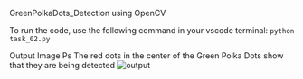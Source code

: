 GreenPolkaDots_Detection using OpenCV

To run the code, use the following command in your vscode terminal: `python task_02.py`


Output Image
Ps The red dots in the center of the Green Polka Dots show that they are being detected
![output](https://github.com/athulnairrr/OpenCV_Projects/assets/132225542/ae9858d5-9e83-4291-a3ff-baef9c97003f)



